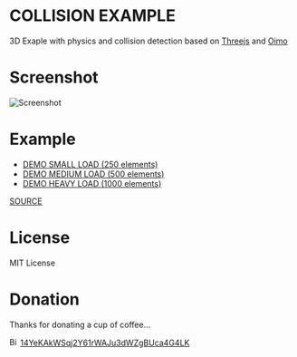 COLLISION EXAMPLE
=================
3D Exaple with physics and collision detection based on [Threejs](https://threejs.org/ "Threejs link") and [Oimo](https://github.com/jeromeetienne/threex.oimo "Oimo link")

Screenshot
==========
![Screenshot](https://github.com/vboluda/collisionexample/blob/master/resources/Screenshot.jpg)

Example
=======
* [DEMO SMALL LOAD (250 elements)](https://htmlpreview.github.io/?https://github.com/vboluda/collisionexample/blob/master/example.html#250 "Collision demo")
* [DEMO MEDIUM LOAD (500 elements)](https://htmlpreview.github.io/?https://github.com/vboluda/collisionexample/blob/master/example.html#500 "Collision demo")
* [DEMO HEAVY LOAD (1000 elements)](https://htmlpreview.github.io/?https://github.com/vboluda/collisionexample/blob/master/example.html#1000 "Collision demo")

[SOURCE](https://github.com/vboluda/collisionexample/blob/master/js/collisionDemo.js "Collision demo source")

License
========
MIT License

Donation
========
Thanks for donating a cup of coffee...

<div>
 <img src="https://upload.wikimedia.org/wikipedia/commons/4/46/Bitcoin.svg" alt="Bitcoin" width="15px" height="15px">
<a href="bitcoin:14YeKAkWSqj2Y61rWAJu3dWZgBUca4G4LK](bitcoin:14YeKAkWSqj2Y61rWAJu3dWZgBUca4G4LK">14YeKAkWSqj2Y61rWAJu3dWZgBUca4G4LK</a>
</div>

